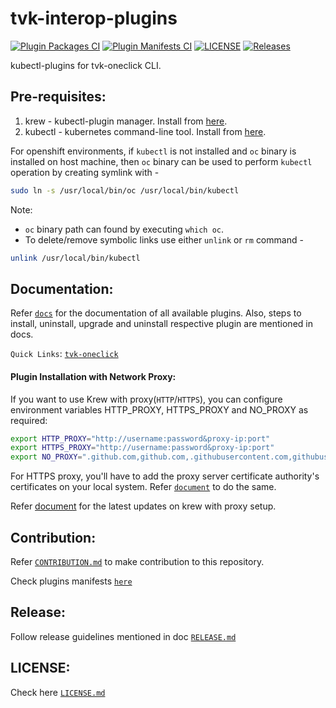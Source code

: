 # tvk-interop-plugins
[![Plugin Packages CI](https://github.com/trilioData/tvk-interop-plugins/blob/main/.github/workflows/plugin-packages.yml/badge.svg)](https://github.com/trilioData/tvk-interop-plugins/blob/main/.github/workflows/plugin-packages.yml)
[![Plugin Manifests CI](https://github.com/trilioData/tvk-interop-plugins/blob/main/.github/workflows/plugin-manifests.yml/badge.svg)](https://github.com/trilioData/tvk-interop-plugins/blob/main/.github/workflows/plugin-manifests.yml)
[![LICENSE](https://img.shields.io/github/license/trilioData/tvk-interop-plugins.svg)](https://github.com/trilioData/tvk-interop-plugins/blob/main/LICENSE.md)
[![Releases](https://img.shields.io/github/v/release/trilioData/tvk-interop-plugins.svg?include_prereleases)](https://github.com/trilioData/tvk-interop-plugins/releases)

kubectl-plugins for tvk-oneclick CLI.

## Pre-requisites:

1. krew - kubectl-plugin manager. Install from [here](https://krew.sigs.k8s.io/docs/user-guide/setup/install/).
2. kubectl - kubernetes command-line tool. Install from [here](https://kubernetes.io/docs/tasks/tools/install-kubectl/).


For openshift environments, if `kubectl` is not installed and `oc` binary is installed on host machine, then `oc` binary
can be used to perform `kubectl` operation by creating symlink with -
```bash
sudo ln -s /usr/local/bin/oc /usr/local/bin/kubectl
```
Note: 
- `oc` binary path can found by executing `which oc`.
- To delete/remove symbolic links use either `unlink` or `rm` command -
```bash
unlink /usr/local/bin/kubectl
```


## Documentation:

Refer [`docs`](docs) for the documentation of all available plugins.
Also, steps to install, uninstall, upgrade and uninstall respective plugin are mentioned in docs.

`Quick Links`: [`tvk-oneclick`](docs/tvk-oneclick/README.md) 


#### Plugin Installation with Network Proxy:

If you want to use Krew with proxy(`HTTP`/`HTTPS`), you can configure environment variables HTTP_PROXY, HTTPS_PROXY and NO_PROXY as
required:
```bash
export HTTP_PROXY="http://username:password&proxy-ip:port"
export HTTPS_PROXY="http://username:password&proxy-ip:port"
export NO_PROXY=".github.com,github.com,.githubusercontent.com,githubusercontent.com,ip1,ip2:port2,.example.com"
```

For HTTPS proxy, you'll have to add the proxy server certificate authority's certificates on your local system.
Refer [`document`](https://manuals.gfi.com/en/kerio/connect/content/server-configuration/ssl-certificates/adding-trusted-root-certificates-to-the-server-1605.html)
to do the same.

Refer [document](https://krew.sigs.k8s.io/docs/user-guide/advanced-configuration/#custom-network-proxy) for the latest updates
on krew with proxy setup.

## Contribution:

Refer [`CONTRIBUTION.md`](docs/CONTRIBUTION.md) to make contribution to this repository.

Check plugins manifests [`here`](plugins)

## Release:

Follow release guidelines mentioned in doc [`RELEASE.md`](docs/RELEASE.md)


## LICENSE:

Check here [`LICENSE.md`](LICENSE.md) 
